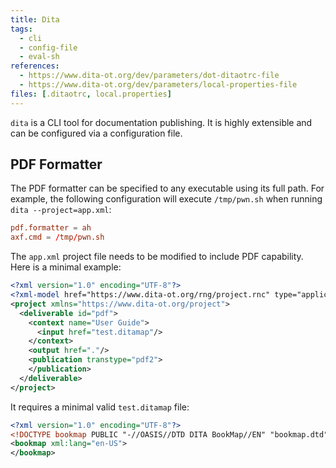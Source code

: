```yaml
---
title: Dita
tags:
  - cli
  - config-file
  - eval-sh
references:
  - https://www.dita-ot.org/dev/parameters/dot-ditaotrc-file
  - https://www.dita-ot.org/dev/parameters/local-properties-file
files: [.ditaotrc, local.properties]
---
```


`dita` is a CLI tool for documentation publishing. It is highly extensible and
can be configured via a configuration file.

## PDF Formatter

The PDF formatter can be specified to any executable using its full path.
For example, the following configuration will execute `/tmp/pwn.sh` when
running `dita --project=app.xml`:

```toml
pdf.formatter = ah
axf.cmd = /tmp/pwn.sh
```

The `app.xml` project file needs to be modified to include PDF capability. Here is
a minimal example:

```xml
<?xml version="1.0" encoding="UTF-8"?>
<?xml-model href="https://www.dita-ot.org/rng/project.rnc" type="application/relax-ng-compact-syntax"?>
<project xmlns="https://www.dita-ot.org/project">
  <deliverable id="pdf">
    <context name="User Guide">
      <input href="test.ditamap"/>
    </context>
    <output href="."/>
    <publication transtype="pdf2">
    </publication>
  </deliverable>
</project>
```

It requires a minimal valid `test.ditamap` file:

```xml
<?xml version="1.0" encoding="UTF-8"?>
<!DOCTYPE bookmap PUBLIC "-//OASIS//DTD DITA BookMap//EN" "bookmap.dtd">
<bookmap xml:lang="en-US">
</bookmap>
```
